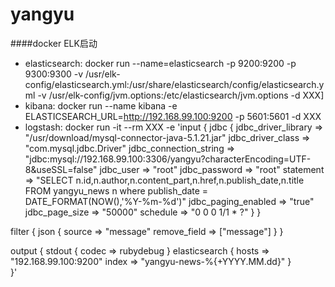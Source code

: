 # yangyu


####docker ELK启动


- elasticsearch: docker run --name=elasticsearch -p 9200:9200 -p 9300:9300 -v /usr/elk-config/elasticsearch.yml:/usr/share/elasticsearch/config/elasticsearch.yml -v /usr/elk-config/jvm.options:/etc/elasticsearch/jvm.options -d XXX]
- kibana: docker run --name kibana -e ELASTICSEARCH_URL=http://192.168.99.100:9200 -p 5601:5601 -d XXX
- logstash: docker run -it --rm XXX -e 'input {
   jdbc {
     jdbc_driver_library => "/usr/download/mysql-connector-java-5.1.21.jar"
     jdbc_driver_class => "com.mysql.jdbc.Driver"
     jdbc_connection_string => "jdbc:mysql://192.168.99.100:3306/yangyu?characterEncoding=UTF-8&useSSL=false"
     jdbc_user => "root"
     jdbc_password => "root"
     statement => "SELECT n.id,n.author,n.content_part,n.href,n.publish_date,n.title FROM yangyu_news n where publish_date = DATE_FORMAT(NOW(),'%Y-%m-%d')"
     jdbc_paging_enabled => "true"
     jdbc_page_size => "50000"
     schedule => "0 0 0 1/1 * ?"
   }
 }
 
 filter {
    json {
         source => "message"
         remove_field => ["message"]
     }
 }
 
 output {
   stdout {
     codec => rubydebug
   }
   elasticsearch {
     hosts => "192.168.99.100:9200"
     index => "yangyu-news-%{+YYYY.MM.dd}"
   }        
 }'
